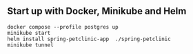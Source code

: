 ## Start up with Docker, Minikube and Helm
```
docker compose --profile postgres up
minikube start
helm install spring-petclinic-app  ./spring-petclinic
minikube tunnel
```